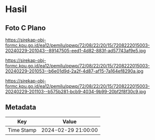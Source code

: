 # Hasil

## Foto C Plano

https://sirekap-obj-formc.kpu.go.id/ea12/pemilu/ppwp/72/08/22/20/15/7208222015003-20240229-201043--89147505-eed1-4d82-883f-ad57743af9e5.jpg

https://sirekap-obj-formc.kpu.go.id/ea12/pemilu/ppwp/72/08/22/20/15/7208222015003-20240229-201053--b6e01d9d-2a2f-4d87-af15-7a164ef8290a.jpg

https://sirekap-obj-formc.kpu.go.id/ea12/pemilu/ppwp/72/08/22/20/15/7208222015003-20240229-201103--b575b281-bcb9-4034-9b99-20bf2f8f30c9.jpg


## Metadata

| Key        | Value               |
| ---------- | ------------------- |
| Time Stamp | 2024-02-29 21:00:00 |



